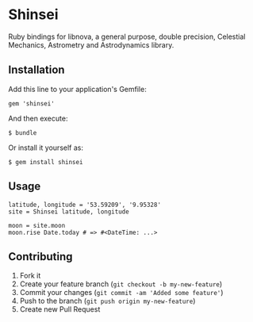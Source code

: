 # Shinsei

Ruby bindings for libnova, a general purpose, double precision, Celestial Mechanics, Astrometry and Astrodynamics library.

## Installation

Add this line to your application's Gemfile:

    gem 'shinsei'

And then execute:

    $ bundle

Or install it yourself as:

    $ gem install shinsei

## Usage

    latitude, longitude = '53.59209', '9.95328'
    site = Shinsei latitude, longitude

    moon = site.moon
    moon.rise Date.today # => #<DateTime: ...>

## Contributing

1. Fork it
2. Create your feature branch (`git checkout -b my-new-feature`)
3. Commit your changes (`git commit -am 'Added some feature'`)
4. Push to the branch (`git push origin my-new-feature`)
5. Create new Pull Request
